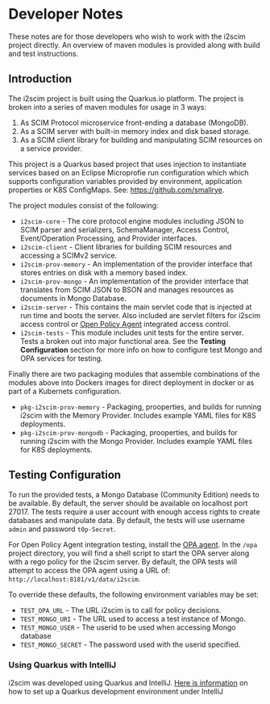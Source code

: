 # Developer Notes

These notes are for those developers who wish to work with the i2scim project directly. An overview of maven modules 
is provided along with build and test instructions.

## Introduction
The i2scim project is built using the Quarkus.io platform. The project is broken into a series of maven modules for 
usage in 3 ways:
1. As SCIM Protocol microservice front-ending a database (MongoDB).
2. As a SCIM server with built-in memory index and disk based storage.
3. As a SCIM client library for building and manipulating SCIM resources on a service provider.

This project is a Quarkus based project that uses injection to instantiate services based on an Eclipse Microprofie run 
configuration which which supports configuration variables provided by environment, application properties or K8S 
ConfigMaps. See: https://github.com/smallrye.

The project modules consist of the following:
* `i2scim-core` - The core protocol engine modules including JSON to SCIM parser and serializers, SchemaManager, 
  Access Control, Event/Operation Processing, and Provider interfaces.
* `i2scim-client` - Client libraries for building SCIM resources and accessing a SCIMv2 service.
* `i2scim-prov-memory` - An implementation of the provider interface that stores entries on disk with a memory based 
  index.
* `i2scim-prov-mongo` - An implementation of the provider interface that translates from SCIM JSON to BSON and 
  manages resources as documents in Mongo Database.
* `i2scim-server` - This contains the main servlet code that is injected at run time and boots the server. Also 
  included are servlet filters for i2scim access control or [Open Policy Agent](https://www.openpolicyagent.org) integrated access control. 
* `i2scim-tests` - This module includes unit tests for the entire server. Tests a broken out into major functional 
  area. See the **Testing Configuration** section for more info on how to configure test Mongo and OPA services for 
  testing.

Finally there are two packaging modules that assemble combinations of the modules above into Dockers images for 
direct deployment in docker or as part of a Kubernets configuration.
* `pkg-i2scim-prov-memory` - Packaging, prooperties, and builds for running i2scim with the Memory Provider. 
  Includes example YAML files for K8S deployments.
* `pkg-i2scim-prov-mongodb` - Packaging, prooperties, and builds for running i2scim with the Mongo Provider.
  Includes example YAML files for K8S deployments.

## Testing Configuration

To run the provided tests, a Mongo Database (Community Edition) needs to be available. By default, the server should 
be available on localhost port 27017. The tests require a user account with enough access rights to create databases 
and manipulate data. By default, the tests will use username `admin` and password `t0p-Secret`.

For Open Policy Agent integration testing, install the [OPA agent](https://www.openpolicyagent.org/docs/latest/#running-opa). 
In the `/opa` project directory, you will find a shell script to start the OPA server along with a rego policy for 
the i2scim server. By default, the OPA tests will attempt to access the OPA agent using a URL of: 
`http://localhost:8181/v1/data/i2scim`.

To override these defaults, the following environment variables may be set:
* `TEST_OPA_URL` - The URL i2scim is to call for policy decisions. 
* `TEST_MONGO_URI` - The URL used to access a test instance of Mongo.
* `TEST_MONGO_USER` - The userid to be used when accessing Mongo database
* `TEST_MONGO_SECRET` - The password used with the userid specified.

### Using Quarkus with IntelliJ
i2scim was developed using Quarkus and IntelliJ. [Here is information](https://www.jetbrains.com/help/idea/quarkus.html#debug) on how to set up a 
Quarkus development environment under IntelliJ
